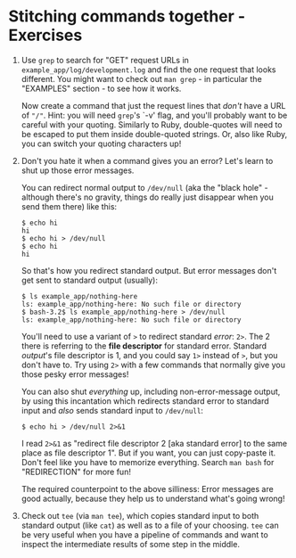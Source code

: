 # Stitching commands together - Exercises

1. Use `grep` to search for "GET" request URLs in `example_app/log/development.log` and find the one request that looks different.
   You might want to check out `man grep` - in particular the "EXAMPLES" section - to see how it works.

   Now create a command that just the request lines that *don't* have a URL of `"/"`.
   Hint: you will need `grep`'s `-v' flag, and you'll probably want to be careful with your quoting.
   Similarly to Ruby, double-quotes will need to be escaped to put them inside double-quoted strings.
   Or, also like Ruby, you can switch your quoting characters up!

1. Don't you hate it when a command gives you an error?
   Let's learn to shut up those error messages.

   You can redirect normal output to `/dev/null` (aka the "black hole" - although there's no gravity, things do really just disappear when you send them there) like this:

   ```shell
   $ echo hi
   hi
   $ echo hi > /dev/null
   $ echo hi
   hi
   ```

   So that's how you redirect standard output.
   But error messages don't get sent to standard output (usually):

   ```shell
   $ ls example_app/nothing-here
   ls: example_app/nothing-here: No such file or directory
   $ bash-3.2$ ls example_app/nothing-here > /dev/null
   ls: example_app/nothing-here: No such file or directory
   ```

   You'll need to use a variant of `>` to redirect standard *error*: `2>`.
   The 2 there is referring to the __file descriptor__ for standard error.
   Standard *output*'s file descriptor is 1, and you could say `1>` instead of `>`, but you don't have to.
   Try using `2>` with a few commands that normally give you those pesky error messages!

   You can also shut *everything* up, including non-error-message output, by using this incantation which redirects standard error to standard input and *also* sends standard input to `/dev/null`:

   ```shell
   $ echo hi > /dev/null 2>&1
   ```

   I read `2>&1` as "redirect file descriptor 2 [aka standard error] to the same place as file descriptor 1".
   But if you want, you can just copy-paste it.
   Don't feel like you have to memorize everything.
   Search `man bash` for "REDIRECTION" for more fun!

   The required counterpoint to the above silliness: Error messages are good actually, because they help us to understand what's going wrong!

1. Check out `tee` (via `man tee`), which copies standard input to both standard output (like `cat`) as well as to a file of your choosing.
   `tee` can be very useful when you have a pipeline of commands and want to inspect the intermediate results of some step in the middle.
